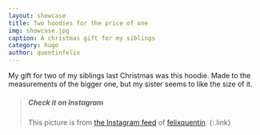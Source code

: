 ```yaml
---
layout: showcase
title: Two hoodies for the price of one
img: showcase.jpg
caption: A christmas gift for my siblings
category: hugo
author: quentinfelix
---
```


My gift for two of my siblings last Christmas was this hoodie. Made to the measurements of the bigger one, but my sister seems to like the size of it.

> <h5>Check it on Instagram</h5>
>
> This picture is from [the Instagram feed](https://www.instagram.com/p/BOcAsuUB4w4/)  of [felixquentin](https://www.instagram.com/felixquentin/).
{:.link}
